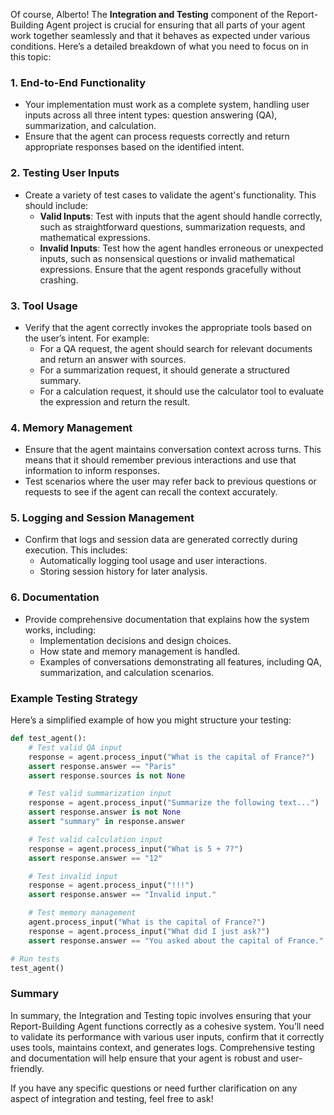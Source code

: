 Of course, Alberto! The **Integration and Testing** component of the Report-Building Agent project is crucial for ensuring that all parts of your agent work together seamlessly and that it behaves as expected under various conditions. Here’s a detailed breakdown of what you need to focus on in this topic:

### 1. **End-to-End Functionality**
   - Your implementation must work as a complete system, handling user inputs across all three intent types: question answering (QA), summarization, and calculation.
   - Ensure that the agent can process requests correctly and return appropriate responses based on the identified intent.

### 2. **Testing User Inputs**
   - Create a variety of test cases to validate the agent's functionality. This should include:
     - **Valid Inputs**: Test with inputs that the agent should handle correctly, such as straightforward questions, summarization requests, and mathematical expressions.
     - **Invalid Inputs**: Test how the agent handles erroneous or unexpected inputs, such as nonsensical questions or invalid mathematical expressions. Ensure that the agent responds gracefully without crashing.

### 3. **Tool Usage**
   - Verify that the agent correctly invokes the appropriate tools based on the user’s intent. For example:
     - For a QA request, the agent should search for relevant documents and return an answer with sources.
     - For a summarization request, it should generate a structured summary.
     - For a calculation request, it should use the calculator tool to evaluate the expression and return the result.

### 4. **Memory Management**
   - Ensure that the agent maintains conversation context across turns. This means that it should remember previous interactions and use that information to inform responses.
   - Test scenarios where the user may refer back to previous questions or requests to see if the agent can recall the context accurately.

### 5. **Logging and Session Management**
   - Confirm that logs and session data are generated correctly during execution. This includes:
     - Automatically logging tool usage and user interactions.
     - Storing session history for later analysis.

### 6. **Documentation**
   - Provide comprehensive documentation that explains how the system works, including:
     - Implementation decisions and design choices.
     - How state and memory management is handled.
     - Examples of conversations demonstrating all features, including QA, summarization, and calculation scenarios.

### Example Testing Strategy
Here’s a simplified example of how you might structure your testing:

```python
def test_agent():
    # Test valid QA input
    response = agent.process_input("What is the capital of France?")
    assert response.answer == "Paris"
    assert response.sources is not None

    # Test valid summarization input
    response = agent.process_input("Summarize the following text...")
    assert response.answer is not None
    assert "summary" in response.answer

    # Test valid calculation input
    response = agent.process_input("What is 5 + 7?")
    assert response.answer == "12"

    # Test invalid input
    response = agent.process_input("!!!")
    assert response.answer == "Invalid input."

    # Test memory management
    agent.process_input("What is the capital of France?")
    response = agent.process_input("What did I just ask?")
    assert response.answer == "You asked about the capital of France."

# Run tests
test_agent()
```

### Summary
In summary, the Integration and Testing topic involves ensuring that your Report-Building Agent functions correctly as a cohesive system. You’ll need to validate its performance with various user inputs, confirm that it correctly uses tools, maintains context, and generates logs. Comprehensive testing and documentation will help ensure that your agent is robust and user-friendly.

If you have any specific questions or need further clarification on any aspect of integration and testing, feel free to ask!
